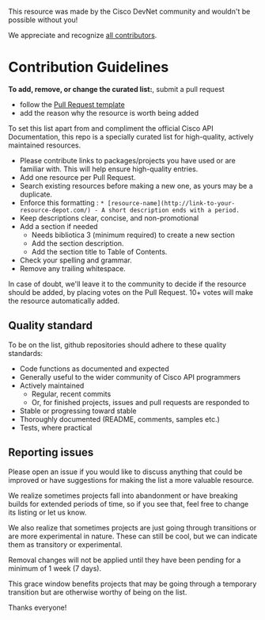 This resource was made by the Cisco DevNet community and wouldn't be possible without you! 

We appreciate and recognize [all contributors](https://github.com/CiscoDevNet/awesome-ciscoapis/graphs/contributors).


# Contribution Guidelines

**To add, remove, or change the curated list:**, submit a pull request
- follow the [Pull Request template](https://github.com/CiscoDevNet/awesome-ciscoapis/blob/master/PR_TEMPLATE.md) 
- add the reason why the resource is worth being added 

To set this list apart from and compliment the official Cisco API Documentation, this repo is a specially curated list for high-quality, actively maintained resources.
- Please contribute links to packages/projects you have used or are familiar with. This will help ensure high-quality entries.
- Add one resource per Pull Request.
- Search existing resources before making a new one, as yours may be a duplicate.
- Enforce this formatting : `* [resource-name](http://link-to-your-resource-depot.com/) - A short description ends with a period.`
- Keep descriptions clear, concise, and non-promotional
- Add a section if needed 
   - Needs bibliotica 3 (minimum required) to create a new section
   - Add the section description.
   - Add the section title to Table of Contents.
- Check your spelling and grammar.
- Remove any trailing whitespace.

In case of doubt, we'll leave it to the community to decide if the resource should be added, by placing votes on the Pull Request. 
10+ votes will make the resource automatically added.  


## Quality standard

To be on the list, github repositories should adhere to these quality standards:

- Code functions as documented and expected
- Generally useful to the wider community of Cisco API programmers
- Actively maintained 
  - Regular, recent commits
  - Or, for finished projects, issues and pull requests are responded to
- Stable or progressing toward stable
- Thoroughly documented (README, comments, samples etc.)
- Tests, where practical


## Reporting issues

Please open an issue if you would like to discuss anything that could be improved or have suggestions for making the list a more valuable resource. 

We realize sometimes projects fall into abandonment or have breaking builds for extended periods of time, so if you see that, feel free to change its listing or let us know. 

We also realize that sometimes projects are just going through transitions or are more experimental in nature. These can still be cool, but we can indicate them as transitory or experimental.

Removal changes will not be applied until they have been pending for a minimum of 1 week (7 days). 

This grace window benefits projects that may be going through a temporary transition but are otherwise worthy of being on the list.


Thanks everyone!
